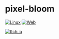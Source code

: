 # pixel-bloom

[![Linux](https://github.com/maiconpintoabreu/pixel-bloom/actions/workflows/linux.yml/badge.svg?branch=main)](https://github.com/maiconpintoabreu/pixel-bloom/actions/workflows/linux.yml)
[![Web](https://github.com/maiconpintoabreu/pixel-bloom/actions/workflows/web.yml/badge.svg?branch=main)](https://github.com/maiconpintoabreu/pixel-bloom/actions/workflows/web.yml)

[![Itch.io](https://static.itch.io/images/badge-color.svg)](https://maiconspas.itch.io/pixel-bloom)